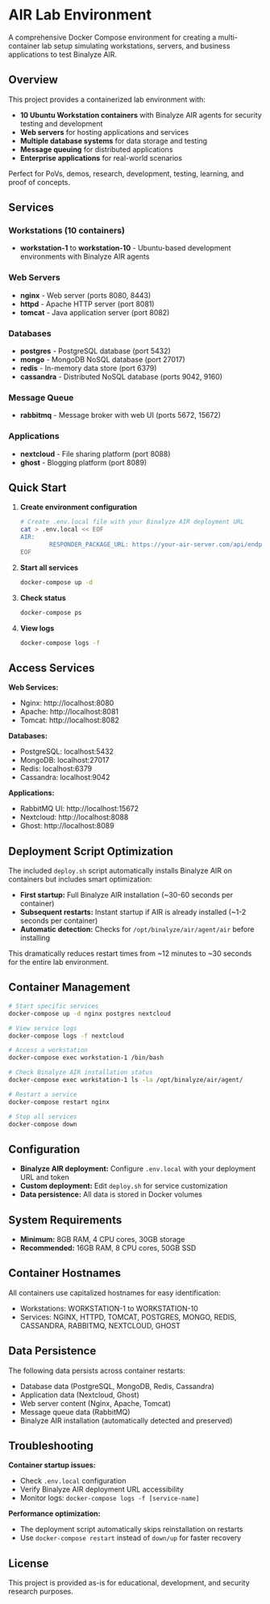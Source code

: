 # AIR Lab Environment

A comprehensive Docker Compose environment for creating a multi-container lab setup simulating workstations, servers, and business applications to test Binalyze AIR.

## Overview

This project provides a containerized lab environment with:
- **10 Ubuntu Workstation containers** with Binalyze AIR agents for security testing and development
- **Web servers** for hosting applications and services
- **Multiple database systems** for data storage and testing
- **Message queuing** for distributed applications
- **Enterprise applications** for real-world scenarios

Perfect for PoVs, demos, research, development, testing, learning, and proof of concepts.

## Services

### Workstations (10 containers)
- **workstation-1** to **workstation-10** - Ubuntu-based development environments with Binalyze AIR agents

### Web Servers
- **nginx** - Web server (ports 8080, 8443)
- **httpd** - Apache HTTP server (port 8081)
- **tomcat** - Java application server (port 8082)

### Databases
- **postgres** - PostgreSQL database (port 5432)
- **mongo** - MongoDB NoSQL database (port 27017)
- **redis** - In-memory data store (port 6379)
- **cassandra** - Distributed NoSQL database (ports 9042, 9160)

### Message Queue
- **rabbitmq** - Message broker with web UI (ports 5672, 15672)

### Applications
- **nextcloud** - File sharing platform (port 8088)
- **ghost** - Blogging platform (port 8089)

## Quick Start

1. **Create environment configuration**
   ```bash
   # Create .env.local file with your Binalyze AIR deployment URL
   cat > .env.local << EOF
   AIR:
           RESPONDER_PACKAGE_URL: https://your-air-server.com/api/endpoints/download/deploy/linux?deployment-token=your-token
   EOF
   ```

2. **Start all services**
   ```bash
   docker-compose up -d
   ```

3. **Check status**
   ```bash
   docker-compose ps
   ```

4. **View logs**
   ```bash
   docker-compose logs -f
   ```

## Access Services

**Web Services:**
- Nginx: http://localhost:8080
- Apache: http://localhost:8081
- Tomcat: http://localhost:8082

**Databases:**
- PostgreSQL: localhost:5432
- MongoDB: localhost:27017
- Redis: localhost:6379
- Cassandra: localhost:9042

**Applications:**
- RabbitMQ UI: http://localhost:15672
- Nextcloud: http://localhost:8088
- Ghost: http://localhost:8089

## Deployment Script Optimization

The included `deploy.sh` script automatically installs Binalyze AIR on containers but includes smart optimization:

- **First startup:** Full Binalyze AIR installation (~30-60 seconds per container)
- **Subsequent restarts:** Instant startup if AIR is already installed (~1-2 seconds per container)
- **Automatic detection:** Checks for `/opt/binalyze/air/agent/air` before installing

This dramatically reduces restart times from ~12 minutes to ~30 seconds for the entire lab environment.

## Container Management

```bash
# Start specific services  
docker-compose up -d nginx postgres nextcloud

# View service logs
docker-compose logs -f nextcloud

# Access a workstation
docker-compose exec workstation-1 /bin/bash

# Check Binalyze AIR installation status
docker-compose exec workstation-1 ls -la /opt/binalyze/air/agent/

# Restart a service
docker-compose restart nginx

# Stop all services
docker-compose down
```

## Configuration

- **Binalyze AIR deployment:** Configure `.env.local` with your deployment URL and token
- **Custom deployment:** Edit `deploy.sh` for service customization
- **Data persistence:** All data is stored in Docker volumes

## System Requirements

- **Minimum:** 8GB RAM, 4 CPU cores, 30GB storage
- **Recommended:** 16GB RAM, 8 CPU cores, 50GB SSD

## Container Hostnames

All containers use capitalized hostnames for easy identification:
- Workstations: WORKSTATION-1 to WORKSTATION-10
- Services: NGINX, HTTPD, TOMCAT, POSTGRES, MONGO, REDIS, CASSANDRA, RABBITMQ, NEXTCLOUD, GHOST

## Data Persistence

The following data persists across container restarts:
- Database data (PostgreSQL, MongoDB, Redis, Cassandra)
- Application data (Nextcloud, Ghost)
- Web server content (Nginx, Apache, Tomcat)
- Message queue data (RabbitMQ)
- Binalyze AIR installation (automatically detected and preserved)

## Troubleshooting

**Container startup issues:**
- Check `.env.local` configuration
- Verify Binalyze AIR deployment URL accessibility
- Monitor logs: `docker-compose logs -f [service-name]`

**Performance optimization:**
- The deployment script automatically skips reinstallation on restarts
- Use `docker-compose restart` instead of `down/up` for faster recovery

## License

This project is provided as-is for educational, development, and security research purposes.